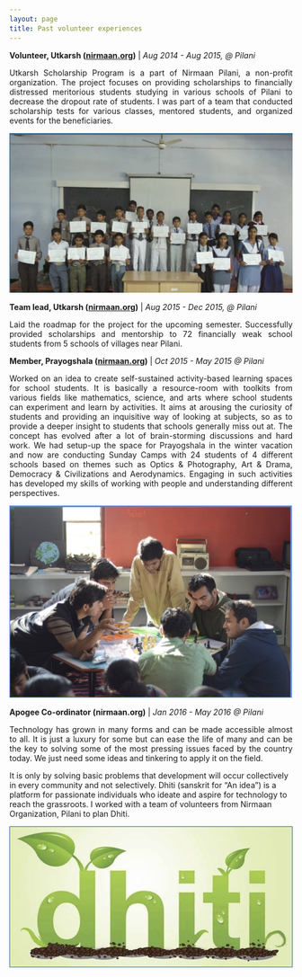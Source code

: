 ```yaml
---
layout: page
title: Past volunteer experiences
---
```


**Volunteer, Utkarsh ([nirmaan.org](https://nirmaan.org/))** \| *Aug 2014 - Aug 2015, @ Pilani*

<p style="text-align:justify;"> Utkarsh Scholarship Program is a part of Nirmaan Pilani, a non-profit organization. The project focuses on providing scholarships to financially distressed meritorious students studying in various schools of Pilani to decrease the dropout rate of students. I was part of a team that conducted scholarship tests for various classes, mentored students, and organized events for the beneficiaries.</p>

![](/images/utkarsh.png "Image with few of the beneficiaries of Utkarsh in a year")

**Team lead, Utkarsh ([nirmaan.org](https://nirmaan.org/))** \| *Aug 2015 - Dec 2015, @ Pilani*

<p style="text-align:justify;"> Laid the roadmap for the project for the upcoming semester. Successfully provided scholarships and mentorship to 72 financially weak school students from 5 schools of villages near Pilani.</p>

**Member, Prayogshala ([nirmaan.org](https://nirmaan.org/))** \| *Oct 2015 - May 2015 @ Pilani*

<p style="text-align:justify;"> Worked on an idea to create self-sustained activity-based learning spaces for school students. It is basically a resource-room with toolkits from various fields like mathematics, science, and arts where school students can experiment and learn by activities. It aims at arousing the curiosity of students and providing an inquisitive way of looking at subjects, so as to provide a deeper insight to students that schools generally miss out at. The concept has evolved after a lot of brain-storming discussions and hard work. We had setup-up the space for Prayogshala in the winter vacation and now are conducting Sunday Camps with 24 students of 4 different schools based on themes such as Optics & Photography, Art & Drama, Democracy & Civilizations and Aerodynamics. Engaging in such activities has developed my skills of working with people and understanding different perspectives.</p>

![](/images/prayogshala.png "Image of one seesion in Prayogshala. I am the one in the brown jacket.")

**Apogee Co-ordinator (nirmaan.org)** \| *Jan 2016 - May 2016 @ Pilani*

<p style="text-align:justify;">Technology has grown in many forms and can be made accessible almost to all. It is just a luxury for some but can ease the life of many and can be the key to solving some of the most pressing issues faced by the country today. We just need some ideas and tinkering to apply it on the field.

It is only by solving basic problems that development will occur collectively in every community and not selectively. Dhiti (sanskrit for “An idea”) is a platform for passionate individuals who ideate and aspire for technology to reach the grassroots. I worked with a team of volunteers from Nirmaan Organization, Pilani to plan Dhiti.</p>

![](/images/dhiti.png "Logo of Dhiti")
